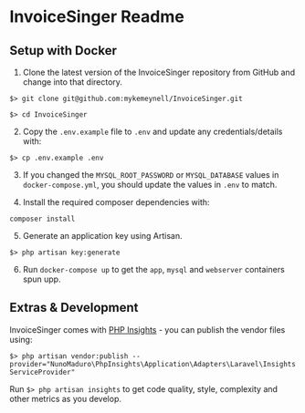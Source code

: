 # InvoiceSinger Readme

## Setup with Docker

1. Clone the latest version of the InvoiceSinger repository from GitHub and 
change into that directory.

```$> git clone git@github.com:mykemeynell/InvoiceSinger.git```

```$> cd InvoiceSinger```

2. Copy the ```.env.example``` file to ```.env``` and update any credentials/details with:

```$> cp .env.example .env```

3. If you changed the ```MYSQL_ROOT_PASSWORD``` or ```MYSQL_DATABASE``` values in ```docker-compose.yml```, 
you should update the values in ```.env``` to match.

4. Install the required composer dependencies with:

```composer install```

5. Generate an application key using Artisan.

```$> php artisan key:generate```

6. Run ```docker-compose up``` to get the ```app```, ```mysql``` and ```webserver``` containers spun upp.

## Extras & Development

InvoiceSinger comes with [PHP Insights](https://phpinsights.com) - you can publish the vendor files using:


```$> php artisan vendor:publish --provider="NunoMaduro\PhpInsights\Application\Adapters\Laravel\InsightsServiceProvider"```

Run ```$> php artisan insights``` to get code quality, style, complexity and other metrics as you develop.

